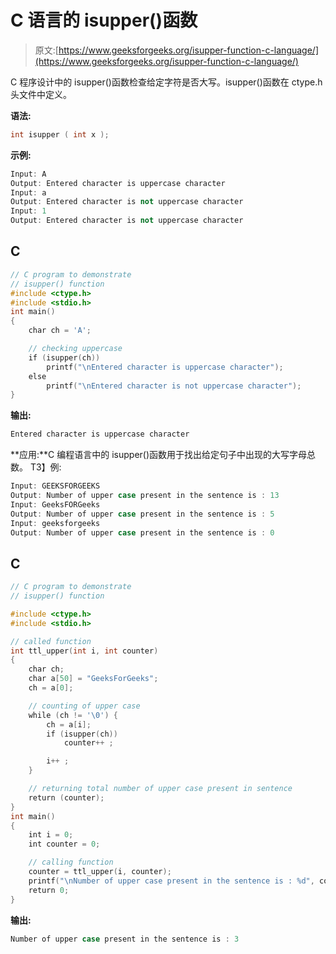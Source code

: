 # C 语言的 isupper()函数

> 原文:[https://www.geeksforgeeks.org/isupper-function-c-language/](https://www.geeksforgeeks.org/isupper-function-c-language/)

C 程序设计中的 isupper()函数检查给定字符是否大写。isupper()函数在 ctype.h 头文件中定义。

**语法:**

```cpp
int isupper ( int x );
```

**示例:**

```cpp
Input: A
Output: Entered character is uppercase character
Input: a
Output: Entered character is not uppercase character
Input: 1
Output: Entered character is not uppercase character
```

## C

```cpp
// C program to demonstrate
// isupper() function
#include <ctype.h>
#include <stdio.h>
int main()
{
    char ch = 'A';

    // checking uppercase
    if (isupper(ch))
        printf("\nEntered character is uppercase character");
    else
        printf("\nEntered character is not uppercase character");
}
```

**输出:**

```cpp
Entered character is uppercase character
```

**应用:**C 编程语言中的 isupper()函数用于找出给定句子中出现的大写字母总数。
T3】例:

```cpp
Input: GEEKSFORGEEKS
Output: Number of upper case present in the sentence is : 13
Input: GeeksFORGeeks
Output: Number of upper case present in the sentence is : 5
Input: geeksforgeeks
Output: Number of upper case present in the sentence is : 0 
```

## C

```cpp
// C program to demonstrate
// isupper() function

#include <ctype.h>
#include <stdio.h>

// called function
int ttl_upper(int i, int counter)
{
    char ch;
    char a[50] = "GeeksForGeeks";
    ch = a[0];

    // counting of upper case
    while (ch != '\0') {
        ch = a[i];
        if (isupper(ch))
            counter++ ;

        i++ ;
    }

    // returning total number of upper case present in sentence
    return (counter);
}
int main()
{
    int i = 0;
    int counter = 0;

    // calling function
    counter = ttl_upper(i, counter);
    printf("\nNumber of upper case present in the sentence is : %d", counter);
    return 0;
}
```

**输出:**

```cpp
Number of upper case present in the sentence is : 3 
```